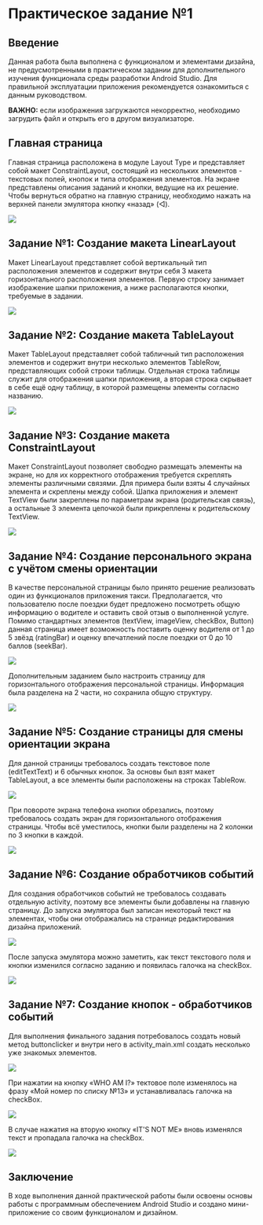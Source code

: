 # Практическое задание №1
## Введение
Данная работа была выполнена с функционалом и элементами дизайна, не предусмотренными в практическом задании для дополнительного изучения функционала среды разработки Android Studio. Для правильной эксплуатации приложения рекомендуется ознакомиться с данным руководством.

**ВАЖНО:** если изображения загружаются некорректно, необходимо загрудить файл и открыть его в другом визуализаторе.

## Главная страница

Главная страница расположена в модуле Layout Type и представляет собой макет ConstraintLayout, состоящий из нескольких элементов - текстовых полей, кнопок и типа отображения элементов. На экране представлены описания заданий и кнопки, ведущие на их решение. Чтобы вернуться обратно на главную страницу, необходимо нажать на верхней панели эмулятора кнопку «назад» (◁). 

[![](https://i.ibb.co/vx55k9M5/image.png)]()

## Задание №1: Создание макета LinearLayout

Maкет LinearLayout представляет собой вертикальный тип расположения элементов и содержит внутри себя 3 макета горизонтального расположения элементов. Первую строку занимает изображение шапки приложения, а ниже располагаются кнопки, требуемые в задании. 

[![](https://i.ibb.co/zTjsmx66/image.png)]()

## Задание №2: Создание макета TableLayout

Maкет TableLayout представляет собой табличный тип расположения элементов и содержит внутри несколько элементов TableRow, представляющих собой строки таблицы. Отдельная строка таблицы служит для отображения шапки приложения, а вторая строка скрывает в себе ещё одну таблицу, в которой размещены элементы согласно названию. 

[![](https://i.ibb.co/TDYwDVFx/image.png)]()

## Задание №3: Создание макета ConstraintLayout

Макет ConstraintLayout позволяет свободно размещать элементы на экране, но для их корректного отображения требуется скреплять элементы различными связями. Для примера были взяты 4 случайных элемента и скреплены между собой. Шапка приложения и элемент TextView были закреплены по параметрам экрана (родительская связь), а остальные 3 элемента цепочкой были прикреплены к родительскому TextView.

[![](https://i.ibb.co/wZsHRpys/image.png)]()

## Задание №4: Создание персонального экрана с учётом смены ориентации

В качестве персональной страницы было принято решение реализовать один из функционалов приложения такси. Предполагается, что пользователю после поездки будет предложено посмотреть общую информацию о водителе и оставить свой отзыв о выполненной услуге. Помимо стандартных элементов (textView, imageView, checkBox, Button) данная страница имеет возможность поставить оценку водителя от 1 до 5 звёзд (ratingBar) и оценку впечатлений после поездки от 0 до 10 баллов (seekBar).

[![](https://i.ibb.co/35Wn1PB2/image.png)]()

Дополнительным заданием было настроить страницу для горизонтального отображения персональной страницы. Информация была разделена на 2 части, но сохранила общую структуру.

[![](https://i.ibb.co/tR1Hx9t/image.png)]()

## Задание №5: Создание страницы для смены ориентации экрана

Для данной страницы требовалось создать текстовое поле (editTextText) и 6 обычных кнопок. За основы был взят макет TableLayout, а все элементы были расположены на строках TableRow.

[![](https://i.ibb.co/v6pL4gtw/image.png)]()

При повороте экрана телефона кнопки обрезались, поэтому требовалось создать экран для горизонтального отображения страницы. Чтобы всё уместилось, кнопки были разделены на 2 колонки по 3 кнопки в каждой.

[![](https://i.ibb.co/Xr95P2C4/image.png)]()

## Задание №6: Создание обработчиков событий

Для создания обработчиков событий не требовалось создавать отдельную activity, поэтому все элементы были добавлены на главную страницу. До запуска эмулятора был записан некоторый текст на элементах, чтобы они отображались на странице редактирования дизайна приложений.

[![](https://i.ibb.co/Q7h2WfQt/image.png)]()

После запуска эмулятора можно заметить, как текст текстового поля и кнопки изменился согласно заданию и появилась галочка на checkBox.

[![](https://i.ibb.co/cXc2bmKQ/image.png)]()

## Задание №7: Создание кнопок - обработчиков событий

Для выполнения финального задания потребовалось создать новый метод buttonclicker и внутри него в activity_main.xml создать несколько уже знакомых элементов. 

[![](https://i.ibb.co/Dntvm39/image.png)]()

При нажатии на кнопку «WHO AM I?» тектовое поле изменялось на фразу «Мой номер по списку №13» и устанавливалась галочка на checkBox. 

[![](https://i.ibb.co/chkbttpG/image.png)]()

В случае нажатия на вторую кнопку «IT'S NOT ME» вновь изменялся текст и пропадала галочка на checkBox.

[![](https://i.ibb.co/FbYP3h07/image.png)]()

## Заключение

В ходе выполнения данной практической работы были освоены основы работы с программным обеспечением Android Studio и создано мини-приложение со своим функционалом и дизайном. 
